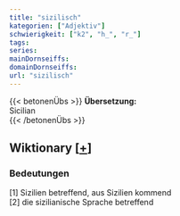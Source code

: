 ```yaml
---
title: "sizilisch"
kategorien: ["Adjektiv"]
schwierigkeit: ["k2", "h_", "r_"]
tags:
series:
mainDornseiffs:
domainDornseiffs:
url: "sizilisch"
---
```


{{< betonenÜbs >}}
**Übersetzung:**  
Sicilian  
{{< /betonenÜbs >}}

## Wiktionary [[+](https://de.wiktionary.org/wiki/sizilisch)]

### Bedeutungen
[1] Sizilien betreffend, aus Sizilien kommend  
[2] die sizilianische Sprache betreffend  


